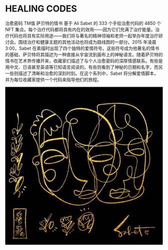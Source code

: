# HEALING CODES

治愈密码
TM值
萨贝特的情书
基于 Ali Sabet 的 333 个手绘治愈代码的 4850 个 NFT 集合。每个治疗代码都将具有内在的效用——因为它们充满了治疗能量。治疗代码也将具有实际用途——我们将与著名的精神领袖和老师一起举办年度治疗研讨会。围绕治疗和健康主题的其他活动也将成为路线图的一部分。2015 年凌晨 3:00，Sabet 在素描时出现了四个独特的爱情符号。这些符号成为他著名的情书的基础，萨贝特将其描述为一种直接从宇宙流到画布上的神秘语言。随着萨贝特的情书在艺术界传播开来，收藏家们描述了与个人治愈密码的深厚情感联系。有些是用中文、日语甚至英语等已知语言阅读的，有些则看到了神秘的日期和名字，而另一些则描述了清晰和治愈的深刻时刻。在这个系列中，Sabet 将分解爱情脚本，并为每位收藏家提供一个代码来指导他们的旅程。

![NFT](unnamed.jpg)
